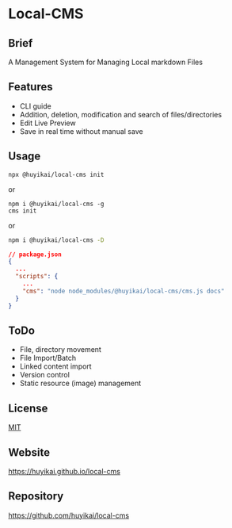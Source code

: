 # Local-CMS

## Brief

A Management System for Managing Local markdown Files

## Features

- CLI guide
- Addition, deletion, modification and search of files/directories
- Edit Live Preview
- Save in real time without manual save

## Usage

```shell
npx @huyikai/local-cms init
```

or

```shell
npm i @huyikai/local-cms -g
cms init
```

or

```sh
npm i @huyikai/local-cms -D
```

```json
// package.json
{
  ...
  "scripts": {
    ...
    "cms": "node node_modules/@huyikai/local-cms/cms.js docs"
  }
}
```

## ToDo

- File, directory movement
- File Import/Batch
- Linked content import
- Version control
- Static resource (image) management

## License

[MIT](./license)

## Website
https://huyikai.github.io/local-cms

## Repository
https://github.com/huyikai/local-cms